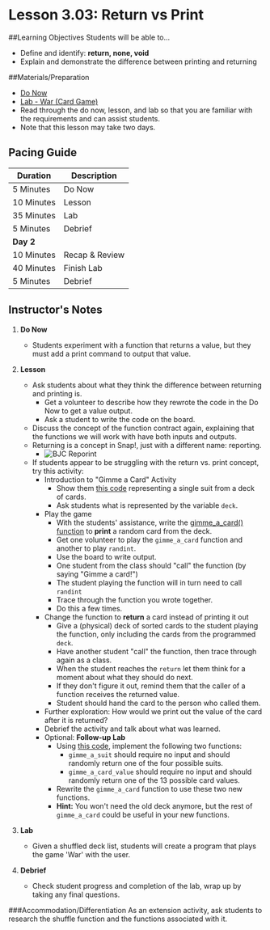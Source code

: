 # Lesson 3.03: Return vs Print

##Learning Objectives
Students will be able to...
* Define and identify: **return, none, void**
* Explain and demonstrate the difference between printing and returning

##Materials/Preparation
* [Do Now]
* [Lab - War (Card Game)]
* Read through the do now, lesson, and lab so that you are familiar with the requirements and can assist students.
* Note that this lesson may take two days.

## Pacing Guide
| **Duration**   | **Description** |
| ---------- | ----------- |
| 5 Minutes  | Do Now      |
| 10 Minutes | Lesson      |
| 35 Minutes | Lab         |
| 5 Minutes | Debrief  |
| **Day 2**  |             |
| 10 Minutes | Recap & Review     |
| 40 Minutes | Finish Lab  |
| 5 Minutes | Debrief  |

## Instructor's Notes
1. **Do Now**
    * Students experiment with a function that returns a value, but they must add a print command to output that value.
2. **Lesson**
    * Ask students about what they think the difference between returning and printing is.
        * Get a volunteer to describe how they rewrote the code in the Do Now to get a value output.
        * Ask a student to write the code on the board.
    * Discuss the concept of the function contract again, explaining that the functions we will work with have both inputs and outputs.
    * Returning is a concept in Snap!, just with a different name: reporting.
        * ![BJC Reporint](http://bjc.berkeley.edu/bjc-r/img/building-blocks/max-code-buggy.png)
    * If students appear to be struggling with the return vs. print concept, try this activity:
        * Introduction to "Gimme a Card" Activity
            * Show them [this code](https://gist.github.com/petervanwesep/e2c4a7201929f4bd864872e6fd574f5f) representing a single suit from a deck of cards.
            * Ask students what is represented by the variable `deck`.
        * Play the game
            * With the students' assistance, write the [gimme_a_card() function](https://gist.github.com/petervanwesep/503e33f80a5b28c33d7fcebee77fde27) to **print** a random card from the deck.
            * Get one volunteer to play the `gimme_a_card` function and another to play `randint`.
            * Use the board to write output.
            * One student from the class should "call" the function (by saying "Gimme a card!")
            * The student playing the function will in turn need to call `randint`
            * Trace through the function you wrote together.
            * Do this a few times.
        * Change the function to **return** a card instead of printing it out
            * Give a (physical) deck of sorted cards to the student playing the function, only including the cards from the programmed `deck`.
            * Have another student "call" the function, then trace through again as a class.
            * When the student reaches the `return` let them think for a moment about what they should do next.
            * If they don't figure it out, remind them that the caller of a function receives the returned value.
            * Student should hand the card to the person who called them.
        * Further exploration: How would we print out the value of the card after it is returned?
        * Debrief the activity and talk about what was learned.
        * Optional: **Follow-up Lab**
            * Using [this code](https://gist.github.com/petervanwesep/451de0a3b37d8cde94b7515b8930d425), implement the following two functions:
                * `gimme_a_suit` should require no input and should randomly return one of the four possible suits.
                * `gimme_a_card_value` should require no input and should randomly return one of the 13 possible card values.
            * Rewrite the `gimme_a_card` function to use these two new functions.
            * **Hint:** You won't need the old deck anymore, but the rest of `gimme_a_card` could be useful in your new functions.

3. **Lab**
    * Given a shuffled deck list, students will create a program that plays the game 'War' with the user.

4. **Debrief**
    * Check student progress and completion of the lab, wrap up by taking any final questions.


###Accommodation/Differentiation
As an extension activity, ask students to research the shuffle function and the functions associated with it.


[Do Now]:do_now.md
[Lab - War (Card Game)]:lab.md